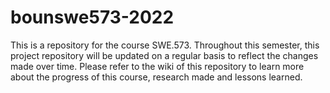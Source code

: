 # bounswe573-2022
This is a repository for the course SWE.573. Throughout this semester, this project repository will be updated on a regular basis to reflect the changes made over time. Please refer to the wiki of this repository to learn more about the progress of this course, research made and lessons learned.
